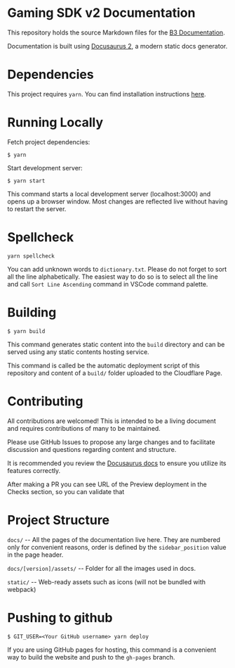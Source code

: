 # Gaming SDK v2 Documentation

This repository holds the source Markdown files for the [B3 Documentation](https://docs.b3.fun/).

Documentation is built using [Docusaurus 2](https://docusaurus.io/), a modern static docs generator.

# Dependencies

This project requires `yarn`. You can find installation instructions [here](https://yarnpkg.com/getting-started/install).

# Running Locally

Fetch project dependencies:
```
$ yarn
```
Start development server:
```
$ yarn start
```

This command starts a local development server (localhost:3000) and opens up a browser window. Most changes are reflected live without having to restart the server.

# Spellcheck
```
yarn spellcheck
```
You can add unknown words to `dictionary.txt`. Please do not forget to sort all the line alphabetically. The easiest way to do so is to select all the line and call `Sort Line Ascending` command in VSCode command palette.

# Building

```
$ yarn build
```

This command generates static content into the `build` directory and can be served using any static contents hosting service.

This command is called be the automatic deployment script of this repository and content of a `build/` folder uploaded to the Cloudflare Page.

# Contributing

All contributions are welcomed! This is intended to be a living document and requires contributions of many to be maintained.

Please use GitHub Issues to propose any large changes and to facilitate discussion and questions regarding content and structure.

It is recommended you review the [Docusaurus docs](https://docusaurus.io/docs) to ensure you utilize its features correctly.

After making a PR you can see URL of the Preview deployment in the Checks section, so you can validate that 

# Project Structure

`docs/` -- All the pages of the documentation live here. They are numbered only for convenient reasons, order is defined by the `sidebar_position` value in the page header.

`docs/[version]/assets/` -- Folder for all the images used in docs.

`static/` -- Web-ready assets such as icons (will not be bundled with webpack)

# Pushing to github

```
$ GIT_USER=<Your GitHub username> yarn deploy
```

If you are using GitHub pages for hosting, this command is a convenient way to build the website and push to the `gh-pages` branch.
